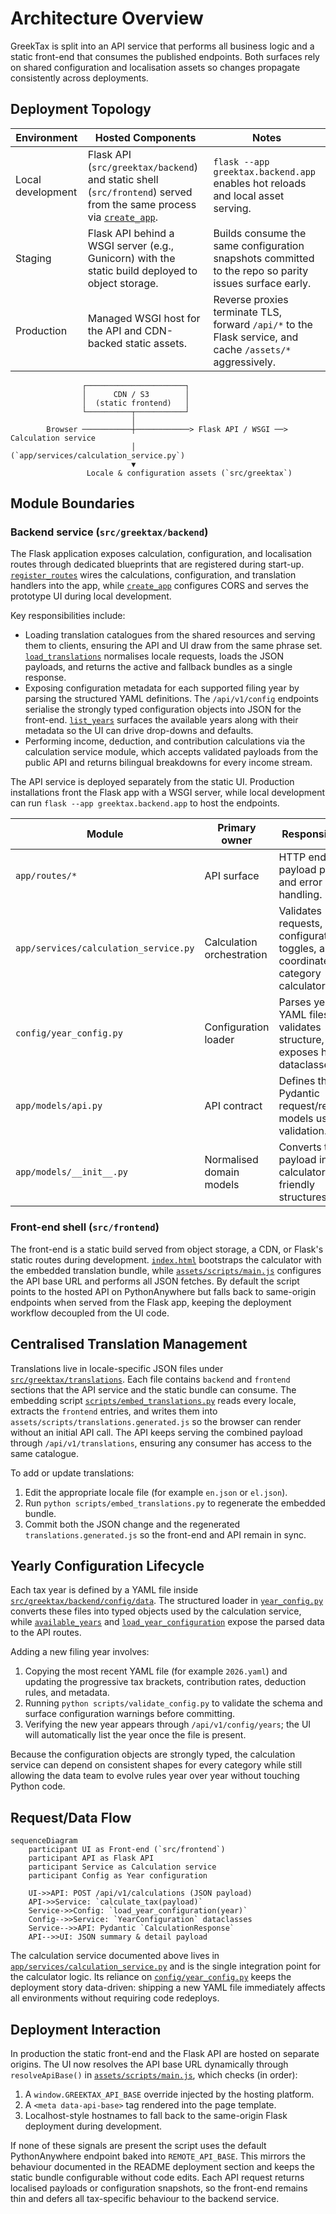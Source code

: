 # Architecture Overview

GreekTax is split into an API service that performs all business logic and a
static front-end that consumes the published endpoints. Both surfaces rely on
shared configuration and localisation assets so changes propagate consistently
across deployments.

## Deployment Topology

| Environment | Hosted Components | Notes |
| --- | --- | --- |
| Local development | Flask API (`src/greektax/backend`) and static shell (`src/frontend`) served from the same process via [`create_app`](../src/greektax/backend/app/__init__.py). | `flask --app greektax.backend.app` enables hot reloads and local asset serving. |
| Staging | Flask API behind a WSGI server (e.g., Gunicorn) with the static build deployed to object storage. | Builds consume the same configuration snapshots committed to the repo so parity issues surface early. |
| Production | Managed WSGI host for the API and CDN-backed static assets. | Reverse proxies terminate TLS, forward `/api/*` to the Flask service, and cache `/assets/*` aggressively. |

```
                ┌──────────────────────┐
                │      CDN / S3        │
                │  (static frontend)   │
                └──────────┬───────────┘
                           │
        Browser ───────────┼────────────> Flask API / WSGI ──> Calculation service
                           │                                  (`app/services/calculation_service.py`)
                           ▼
                 Locale & configuration assets (`src/greektax`)
```

## Module Boundaries

### Backend service (`src/greektax/backend`)

The Flask application exposes calculation, configuration, and localisation
routes through dedicated blueprints that are registered during start-up.
[`register_routes`](../src/greektax/backend/app/routes/__init__.py) wires the
calculations, configuration, and translation handlers into the app, while
[`create_app`](../src/greektax/backend/app/__init__.py) configures CORS and
serves the prototype UI during local development.

Key responsibilities include:

- Loading translation catalogues from the shared resources and serving them to
  clients, ensuring the API and UI draw from the same phrase set.
  [`load_translations`](../src/greektax/backend/app/localization/catalog.py)
  normalises locale requests, loads the JSON payloads, and returns the active and
  fallback bundles as a single response.
- Exposing configuration metadata for each supported filing year by parsing the
  structured YAML definitions. The `/api/v1/config` endpoints serialise the
  strongly typed configuration objects into JSON for the front-end.
  [`list_years`](../src/greektax/backend/app/routes/config.py) surfaces the
  available years along with their metadata so the UI can drive drop-downs and
  defaults.
- Performing income, deduction, and contribution calculations via the
  calculation service module, which accepts validated payloads from the public
  API and returns bilingual breakdowns for every income stream.

The API service is deployed separately from the static UI. Production
installations front the Flask app with a WSGI server, while local development can
run `flask --app greektax.backend.app` to host the endpoints.

| Module | Primary owner | Responsibilities |
| --- | --- | --- |
| `app/routes/*` | API surface | HTTP endpoints, payload parsing, and error handling. |
| `app/services/calculation_service.py` | Calculation orchestration | Validates requests, merges configuration toggles, and coordinates category calculators. |
| `config/year_config.py` | Configuration loader | Parses year YAML files, validates structure, and exposes helper dataclasses. |
| `app/models/api.py` | API contract | Defines the Pydantic request/response models used for validation. |
| `app/models/__init__.py` | Normalised domain models | Converts the API payload into calculator-friendly structures. |

### Front-end shell (`src/frontend`)

The front-end is a static build served from object storage, a CDN, or Flask's
static routes during development. [`index.html`](../src/frontend/index.html)
bootstraps the calculator with the embedded translation bundle, while
[`assets/scripts/main.js`](../src/frontend/assets/scripts/main.js) configures the
API base URL and performs all JSON fetches. By default the script points to the
hosted API on PythonAnywhere but falls back to same-origin endpoints when served
from the Flask app, keeping the deployment workflow decoupled from the UI code.

## Centralised Translation Management

Translations live in locale-specific JSON files under
[`src/greektax/translations`](../src/greektax/translations). Each file contains
`backend` and `frontend` sections that the API service and the static bundle can
consume. The embedding script
[`scripts/embed_translations.py`](../scripts/embed_translations.py) reads every
locale, extracts the `frontend` entries, and writes them into
`assets/scripts/translations.generated.js` so the browser can render without an
initial API call. The API keeps serving the combined payload through
`/api/v1/translations`, ensuring any consumer has access to the same catalogue.

To add or update translations:

1. Edit the appropriate locale file (for example `en.json` or `el.json`).
2. Run `python scripts/embed_translations.py` to regenerate the embedded bundle.
3. Commit both the JSON change and the regenerated `translations.generated.js`
   so the front-end and API remain in sync.

## Yearly Configuration Lifecycle

Each tax year is defined by a YAML file inside
[`src/greektax/backend/config/data`](../src/greektax/backend/config/data). The
structured loader in
[`year_config.py`](../src/greektax/backend/config/year_config.py) converts these
files into typed objects used by the calculation service, while
[`available_years`](../src/greektax/backend/config/year_config.py) and
[`load_year_configuration`](../src/greektax/backend/config/year_config.py)
expose the parsed data to the API routes.

Adding a new filing year involves:

1. Copying the most recent YAML file (for example `2026.yaml`) and updating the
   progressive tax brackets, contribution rates, deduction rules, and metadata.
2. Running `python scripts/validate_config.py` to validate the schema
   and surface configuration warnings before committing.
3. Verifying the new year appears through `/api/v1/config/years`; the UI will
   automatically list the year once the file is present.

Because the configuration objects are strongly typed, the calculation service
can depend on consistent shapes for every category while still allowing the data
team to evolve rules year over year without touching Python code.

## Request/Data Flow

```mermaid
sequenceDiagram
    participant UI as Front-end (`src/frontend`)
    participant API as Flask API
    participant Service as Calculation service
    participant Config as Year configuration

    UI->>API: POST /api/v1/calculations (JSON payload)
    API->>Service: `calculate_tax(payload)`
    Service->>Config: `load_year_configuration(year)`
    Config-->>Service: `YearConfiguration` dataclasses
    Service-->>API: Pydantic `CalculationResponse`
    API-->>UI: JSON summary & detail payload
```

The calculation service documented above lives in
[`app/services/calculation_service.py`](../src/greektax/backend/app/services/calculation_service.py)
and is the single integration point for the calculator logic. Its reliance on
[`config/year_config.py`](../src/greektax/backend/config/year_config.py) keeps the
deployment story data-driven: shipping a new YAML file immediately affects all
environments without requiring code redeploys.

## Deployment Interaction

In production the static front-end and the Flask API are hosted on separate
origins. The UI now resolves the API base URL dynamically through
`resolveApiBase()` in [`assets/scripts/main.js`](../src/frontend/assets/scripts/main.js),
which checks (in order):

1. A `window.GREEKTAX_API_BASE` override injected by the hosting platform.
2. A `<meta data-api-base>` tag rendered into the page template.
3. Localhost-style hostnames to fall back to the same-origin Flask deployment
   during development.

If none of these signals are present the script uses the default
PythonAnywhere endpoint baked into `REMOTE_API_BASE`. This mirrors the behaviour
documented in the README deployment section and keeps the static bundle
configurable without code edits. Each API request returns localised payloads or
configuration snapshots, so the front-end remains thin and defers all
tax-specific behaviour to the backend service.
